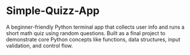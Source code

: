# Simple-Quizz-App
A beginner-friendly Python terminal app that collects user info and runs a short math quiz using random questions. Built as a final project to demonstrate core Python concepts like functions, data structures, input validation, and control flow.
